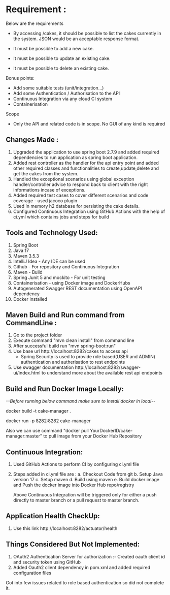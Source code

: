 Requirement :
=============
Below are the requirements
* By accessing /cakes, it should be possible to list the cakes currently in the system. JSON would be an acceptable response format.

* It must be possible to add a new cake.

* It must be possible to update an existing cake.

* It must be possible to delete an existing cake.

Bonus points:
* Add some suitable tests (unit/integration...)
* Add some Authentication / Authorisation to the API
* Continuous Integration via any cloud CI system
* Containerisation

Scope
* Only the API and related code is in scope. No GUI of any kind is required

Changes Made :
-------------
1. Upgraded the application to use spring boot 2.7.9 and added required dependencies to run application as spring boot application.
2. Added rest controller as the handler for the api entry point and added other required classes and functionalities
to create,update,delete and get the cakes from the system.
3. Handled the exceptional scenarios using global exception handler/controller advice to respond back
to client with the right informations incase of exceptions.
4. Added required test cases to cover different scenarios and code coverage - used jacoco plugin
5. Used In memory h2 database for persisting the cake details.
6. Configured Continuous Integration using GitHub Actions with the help of ci.yml which contains jobs and steps for build


Tools and Technology Used:
------------------------
1. Spring Boot
2. Java 17
3. Maven 3.5.3 
4. IntelliJ Idea - Any IDE can be used
5. Github - For repository and Continuous Integration
6. Maven - Build
7. Spring Junit 5 and mockito - For unit testing
8. Containerisation - using Docker image and DockerHubs 
9. Autogenerated Swagger REST documentation using OpenAPI dependency
10. Docker installed

Maven Build and Run command from CommandLine :
--------------------------------------------
1. Go to the project folder
2. Execute command "mvn clean install" from command line
3. After successful build run "mvn spring-boot:run"
4. Use base url http://localhost:8282/cakes to access api
   - Spring Security is used to provide role based(USER and ADMIN) authentication and autherisation to rest endpoints
5. Use swagger documentation  http://localhost:8282/swagger-ui/index.html to understand more about the available rest api endpoints

Build and Run Docker Image Locally:
-----------------------------------
*--Before running below command make sure to Install docker in local--*

docker build -t cake-manager .

docker run -p 8282:8282 cake-manager

Also we can use command "docker pull YourDockerID/cake-manager:master" to pull image from your Docker Hub Repository


Continuous Integration:
-----------------------

1. Used GitHub Actions to perform CI by configuring ci.yml file
2. Steps added in ci.yml file are :
   a. Checkout Code from git
   b. Setup Java version 17
   c. Setup maven
   d. Build using maven
   e. Build docker image and Push the docker image into Docker Hub repo/registry

   Above Continuous Integration will be triggered only for either a push directly to master branch or a pull request to master branch.

Application Health CheckUp:
---------------------------

1. Use this link http://localhost:8282/actuator/health

Things Considered But Not Implemented:
-------------------------------------

1. OAuth2 Authentication Server for authorization :- Created oauth client id and security token using GitHub
2. Added Oauth2 client dependency in pom.xml and added required configuration files 

Got into few issues related to role based authentication so did not complete it.
